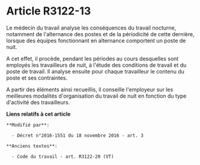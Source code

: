# Article R3122-13

Le médecin du travail analyse les conséquences du travail nocturne, notamment de l'alternance des postes et de la périodicité
de cette dernière, lorsque des équipes fonctionnant en alternance comportent un poste de nuit.

A cet effet, il procède, pendant les périodes au cours desquelles sont employés les travailleurs de nuit, à l'étude des
conditions de travail et du poste de travail. Il analyse ensuite pour chaque travailleur le contenu du poste et ses
contraintes.

A partir des éléments ainsi recueillis, il conseille l'employeur sur les meilleures modalités d'organisation du travail de
nuit en fonction du type d'activité des travailleurs.

**Liens relatifs à cet article**

	**Modifié par**:

	  - Décret n°2016-1551 du 18 novembre 2016 - art. 3

	**Anciens textes**:

	  - Code du travail - art. R3122-20 (VT)
